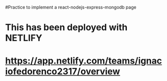 #Practice to implement a react-nodejs-express-mongodb page

<h1>This has been deployed with NETLIFY</h1>

# https://app.netlify.com/teams/ignaciofedorenco2317/overview


